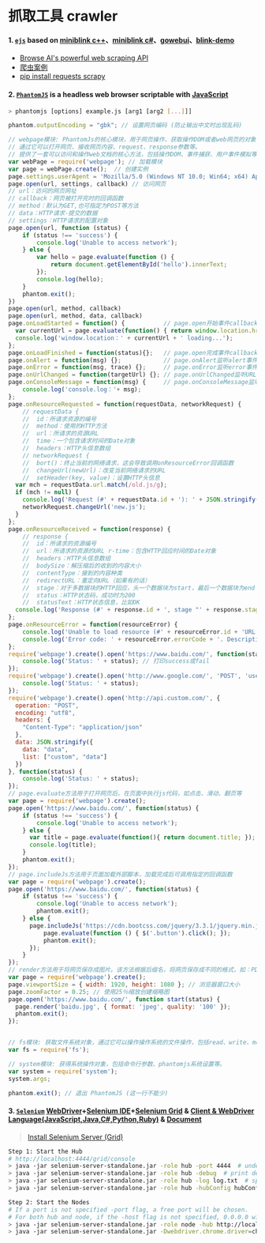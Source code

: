 # 抓取工具 crawler

#### 1. [`ejs`](https://github.com/angenalZZZ/doc-zip/blob/master/crawler-ejs.zip) based on [miniblink c++](https://github.com/weolar/miniblink49)、[miniblink c#](https://gitee.com/angenal/NetMiniblink)、[gowebui](https://github.com/selfplan/gowebui)、[blink-demo](https://github.com/raintean/blink-demo)
- [Browse AI's powerful web scraping API](https://www.browse.ai/)
- [爬虫案例](https://scrape.center/)
- [pip install requests scrapy](https://scrapy.org/)


#### 2. [`PhantomJS`](https://phantomjs.org/) is a headless web browser scriptable with [JavaScript](http://phantomjs.org/api/)
~~~bash
> phantomjs [options] example.js [arg1 [arg2 [...]]]
~~~
~~~js
phantom.outputEncoding = "gbk"; // 设置网页编码 (防止输出中文时出现乱码)

// webpage模块: PhantomJs的核心模块，用于网页操作，获取操作DOM或者web网页的对象，
// 通过它可以打开网页、接收网页内容、request、response参数等。
// 提供了一套可以访问和操作web文档的核心方法，包括操作DOM、事件捕获、用户事件模拟等。
var webPage = require('webpage'); // 加载模块
var page = webPage.create();  // 创建实例
page.settings.userAgent = 'Mozilla/5.0 (Windows NT 10.0; Win64; x64) AppleWebKit/537 (KHTML, like Gecko) Chrome/96 Safari/537 Edg/96';
page.open(url, settings, callback) // 访问网页
// url：访问的网页网址
// callback：网页被打开完时的回调函数
// method：默认为GET,也可指定为POST等方法
// data：HTTP请求-提交的数据
// settings：HTTP请求的配置对象
page.open(url, function (status) {
    if (status !== 'success') {
        console.log('Unable to access network');
    } else {
        var hello = page.evaluate(function () {
            return document.getElementById('hello').innerText;
        });
        console.log(hello);
    }
    phantom.exit();
}) 
page.open(url, method, callback) 
page.open(url, method, data, callback) 
page.onLoadStarted = function() {           // page.open开始事件callback
  var currentUrl = page.evaluate(function() { return window.location.href; });
  console.log('window.location：' + currentUrl + ' loading...');
};
page.onLoadFinished = function(status){};   // page.open完成事件callback
page.onAlert = function(msg) {};            // page.onAlert监听alert事件
page.onError = function(msg, trace) {};     // page.onError监听error事件
page.onUrlChanged = function(targetUrl) {}; // page.onUrlChanged监听URL进行跳转事件
page.onConsoleMessage = function(msg) {     // page.onConsoleMessage监听console语句事件
    console.log('console.log：'+ msg);
};
page.onResourceRequested = function(requestData, networkRequest) {
    // requestData {
    //  id：所请求资源的编号
    //  method：使用的HTTP方法
    //  url：所请求的资源URL
    //  time：一个包含请求时间的Date对象
    //  headers：HTTP头信息数组
    // networkRequest {
    //  bort()：终止当前的网络请求，这会导致调用onResourceError回调函数
    //  changeUrl(newUrl)：改变当前网络请求的URL
    //  setHeader(key, value)：设置HTTP头信息
  var mch = requestData.url.match(/old.js/g);
  if (mch != null) {
    console.log('Request (#' + requestData.id + '): ' + JSON.stringify(requestData));
    networkRequest.changeUrl('new.js');
  }
};
page.onResourceReceived = function(response) {
    // response {
    //  id：所请求的资源编号
    //  url：所请求的资源的URL r-time：包含HTTP回应时间的Date对象
    //  headers：HTTP头信息数组
    //  bodySize：解压缩后的收到的内容大小
    //  contentType：接到的内容种类
    //  redirectURL：重定向URL（如果有的话）
    //  stage：对于多数据块的HTTP回应，头一个数据块为start，最后一个数据块为end
    //  status：HTTP状态码，成功时为200
    //  statusText：HTTP状态信息，比如OK
  console.log('Response (#' + response.id + ', stage "' + response.stage + '"): ' + JSON.stringify(response));
};
page.onResourceError = function(resourceError) {
    console.log('Unable to load resource (#' + resourceError.id + 'URL:' + resourceError.url + ')');
    console.log('Error code: ' + resourceError.errorCode + '. Description: ' + resourceError.errorString);
};
require('webpage').create().open('https://www.baidu.com/', function(status) {
    console.log('Status: ' + status); // 打印success或fail
});
require('webpage').create().open('http://www.google.com/', 'POST', 'user=username&password=password', function(status) {
    console.log('Status: ' + status);
});
require('webpage').create().open('http://api.custom.com/', {
  operation: "POST",
  encoding: "utf8",
  headers: {
    "Content-Type": "application/json"
  },
  data: JSON.stringify({
    data: "data",
    list: ["custom", "data"]
  })
}, function(status) {
    console.log('Status: ' + status);
});
// page.evaluate方法用于打开网页后，在页面中执行js代码，如点击、滑动、翻页等
var page = require('webpage').create();
page.open('https://www.baidu.com/', function(status) {
    if (status !== 'success') {
        console.log('Unable to access network');
    } else {
      var title = page.evaluate(function(){ return document.title; });
      console.log(title);
    }
    phantom.exit();
});
// page.includeJs方法用于页面加载外部脚本，加载完成后可调用指定的回调函数
var page = require('webpage').create();
page.open('https://www.baidu.com/', function(status) {
    if (status !== 'success') {
        console.log('Unable to access network');
        phantom.exit();
    } else {
      page.includeJs('https://cdn.bootcss.com/jquery/3.3.1/jquery.min.js', function() {
          page.evaluate(function () { $('.button').click(); });
          phantom.exit();
      });
    }
});
// render方法用于将网页保存成图片。该方法根据后缀名，将网页保存成不同的格式，如：PDF,PNG,JPEG,BMP,PPM,GIF
var page = require('webpage').create();
page.viewportSize = { width: 1920, height: 1080 }; // 浏览器窗口大小
page.zoomFactor = 0.25; // 使用25％缩放创建缩略图
page.open('https://www.baidu.com/', function start(status) {
  page.render('baidu.jpg', { format: 'jpeg', quality: '100' });
  phantom.exit();
});


// fs模块: 获取文件系统对象，通过它可以操作操作系统的文件操作，包括read、write、move、copy、delete等。
var fs = require('fs');

// system模块: 获得系统操作对象，包括命令行参数、phantomjs系统设置等。
var system = require('system');
system.args;

phantom.exit(); // 退出 PhantomJS (这一行不能少)
~~~


#### 3. [`Selenium`](https://selenium.dev/) [WebDriver](https://www.selenium.dev/downloads)+[Selenium IDE](https://www.selenium.dev/downloads)+[Selenium Grid](https://www.selenium.dev/downloads) & [Client & WebDriver Language(JavaScript,Java,C#,Python,Ruby)](https://www.selenium.dev/downloads) & [Document](https://www.selenium.dev/documentation/en/grid/grid_3/)

> [Install Selenium Server (Grid)](https://www.selenium.dev/downloads)
~~~bash
Step 1: Start the Hub 
# http://localhost:4444/grid/console
> java -jar selenium-server-standalone.jar -role hub -port 4444  # undefined configfile
> java -jar selenium-server-standalone.jar -role hub -debug  # print debug logs to console.
> java -jar selenium-server-standalone.jar -role hub -log log.txt  # specify a log file.
> java -jar selenium-server-standalone.jar -role hub -hubConfig hubConfig.json -debug

Step 2: Start the Nodes 
# If a port is not specified -port flag, a free port will be chosen.
# For both hub and node, if the -host flag is not specified, 0.0.0.0 will be used by default.
> java -jar selenium-server-standalone.jar -role node -hub http://localhost:4444  # undefined configfile
> java -jar selenium-server-standalone.jar -Dwebdriver.chrome.driver=chromedriver.exe -role node -nodeConfig nodeConfig.json
~~~




